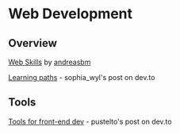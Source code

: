 # Web Development

## Overview

[Web Skills](https://andreasbm.github.io/web-skills/) by [andreasbm](https://github.com/andreasbm/web-skills)

[Learning paths](https://dev.to/sophia_wyl/absolute-top-learning-priorities-for-getting-the-first-junior-software-engineering-job-9ii) - sophia_wyl's post on dev.to

## Tools

[Tools for front-end dev](https://dev.to/pustelto/tools-i-use-for-front-end-dev-3ekn) - pustelto's post on dev.to
